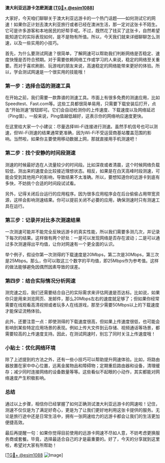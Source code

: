 **澳大利亚远游卡怎麽測速 [[TG💪+ @esim1088](https://t.me/s/esim1088)]**

大家好，今天咱们聊聊关于澳大利亚远游卡的一个热门话题——如何测试它的网速！如果你正计划去澳大利亚旅行或者已经在澳洲生活，那一定对这张卡不陌生。它可是许多游客和本地居民的好帮手呢。不过，既然花了钱买了这张卡，自然希望能知道它的实际表现如何，是不是物有所值。所以，今天我们就来详细聊聊怎么测速，以及一些实用的小技巧。

首先，为什么要测试网速？很简单，了解网速可以帮助我们判断网络是否稳定、速度快慢是否符合预期。对于需要依赖网络工作或学习的人来说，稳定的网络至关重要。而对于喜欢刷剧、玩游戏的朋友来说，高速稳定的网络能带来更好的体验。所以，学会测试网速是一个很实用的技能哦！

### **第一步：选择合适的测速工具**
在开始之前，我们需要一款靠谱的测速工具。市面上有很多免费的测速应用，比如Speedtest、Fast.com等。这些工具都很简单易用，只需要下载安装后打开，点击“开始测速”按钮即可。它们会自动检测你的上传速度、下载速度以及网络延迟（Ping值）。一般来说，Ping值越低越好，这表示你的网络响应速度更快。

在这里给大家一个小建议：尽量选择Wi-Fi连接进行测速。虽然手机信号也可以测速，但Wi-Fi测速的结果通常更准确，因为Wi-Fi不受运营商基站覆盖范围的影响。当然啦，如果你主要使用移动数据上网，那就直接用手机测速吧！

### **第二步：找个安静的时间段测速**
测速的时候最好选在人流量较少的时间段。比如深夜或者清晨，这个时候网络负载较低，测出来的速度会比较接近理想状态。相反，如果是在白天高峰时段测速，可能会受到其他用户的影响，导致结果不太准确。所以，要想知道你的远游卡到底有多快，不妨挑个合适的时间段试试看。

另外，记得关闭后台运行的应用程序。因为很多应用程序会在后台偷偷占用带宽资源，这样会影响测速结果。你可以提前关闭不必要的应用，确保测速时只有测速工具在运行。

### **第三步：记录并对比多次测速结果**
一次测速可能并不能完全反映远游卡的真实性能，所以我们需要多测几次，并记录下每次的结果。这样做有两个好处：一是可以发现网络是否存在波动；二是可以通过多次测速得出平均值，让你对网速有一个更全面的认识。

举个例子，假设你第一次测得的下载速度是20Mbps，第二次是30Mbps，第三次是25Mbps。那么，你可以取这三个数字的平均值，即25Mbps作为参考值。这样的做法能够避免因偶然因素导致的误差。

### **第四步：结合实际情况分析网速**
测完速之后，我们还需要结合自己的实际需求来评估网速是否达标。比如说，如果你只是用来浏览网页、发邮件，那么20Mbps左右的速度就足够了；但如果你经常需要在线观看高清视频或者玩多人在线游戏，那至少需要50Mbps以上的下载速度才能保证流畅体验。

此外，还要注意一点：即使测得的下载速度很高，但如果上传速度很低，也可能会影响到某些特定应用场景的表现。例如上传大文件到云存储、视频通话等场景，都需要较高的上传速度支持。因此，在测试网速时，别忘了同时关注上传速度哦！

### **小贴士：优化网络环境**
除了上述提到的方法之外，还有一些小技巧可以帮助提升网速体验。比如，将路由器放置在家中中心位置，远离金属物品和障碍物；定期重启路由器和设备，清理缓存；减少同时连接网络的设备数量等等。这些看似不起眼的小动作，其实都能对网络速度产生积极影响。

### **总结**
通过以上步骤，相信你已经掌握了如何正确测试澳大利亚远游卡的网速啦！记住，测速不仅仅是为了满足好奇心，更是为了让我们更好地利用这张卡提供的服务。无论是旅行途中还是日常生活中，拥有一张网速给力的远游卡都会让我们的生活更加便捷高效。

最后再提醒一句：如果你觉得目前使用的远游卡网速不尽如人意，不妨考虑更换服务商或套餐。毕竟，选择最适合自己的才是最重要的。好了，今天的分享就到这里啦，希望对大家有所帮助！

[[TG💪+ @esim1088](https://t.me/s/esim1088) ![Image](https://i.postimg.cc/4NQfJmqS/Snipaste-2025-05-13-00-14-12.png)]